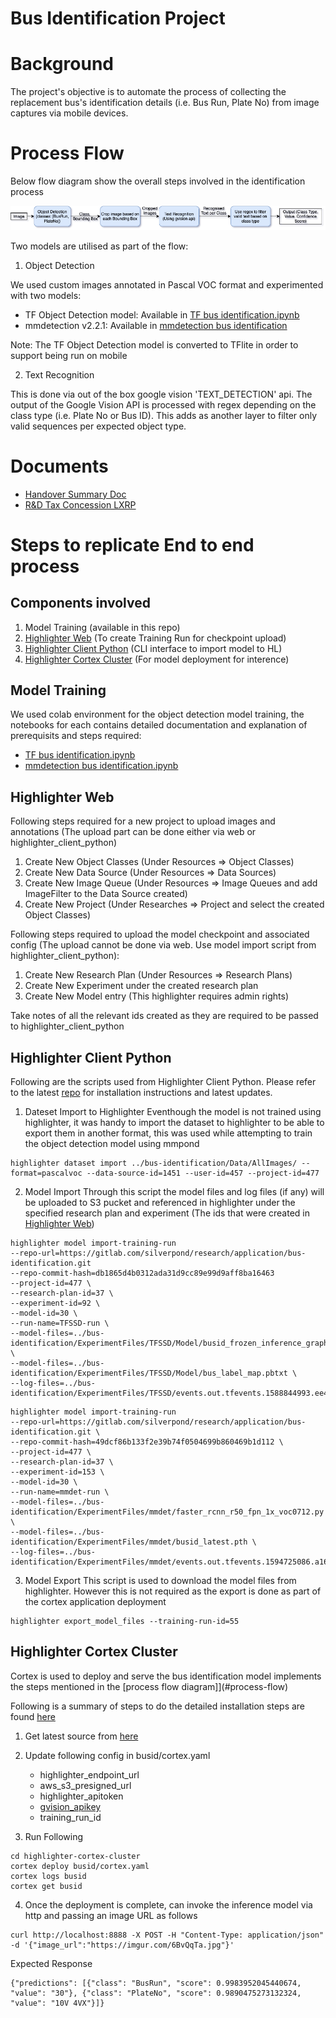 # Bus Identification Project

# Background 
The project's objective is to automate the process of collecting the replacement bus's identification details (i.e. Bus Run, Plate No) from image captures via mobile devices.

# Process Flow
Below flow diagram show the overall steps involved in the identification process

![Alt text](doc/BusIDFlow.png?raw=true "Bus Identification Process Flow")

Two models are utilised as part of the flow:

1. Object Detection

We used custom images annotated in Pascal VOC format and experimented with two models:

- TF Object Detection model: Available in [TF bus identification.ipynb](https://gitlab.com/silverpond/research/application/bus-identification/-/blob/master/TF%20bus%20identification.ipynb)
- mmdetection v2.2.1: Available in [mmdetection bus identification](https://gitlab.com/silverpond/research/application/bus-identification/-/blob/master/mmdetection%20bus%20identification.ipynb)

Note: The TF Object Detection model is converted to TFlite in order to support being run on mobile

2. Text Recognition

This is done via out of the box google vision 'TEXT_DETECTION' api.
The output of the Google Vision API is processed with regex depending on the class type (i.e. Plate No or Bus ID). This adds as another layer to filter only valid sequences per expected object type.

# Documents
- [Handover Summary Doc](https://docs.google.com/document/d/1Hv95ZnxsNoY3RQTt3Ju-paVXvyPT9_uQAkjMPl5wBN0/edit)
- [R&D Tax Concession LXRP](https://drive.google.com/file/d/1Wl9x5uYjHwK8F9rpUMGezQj6QpF9Qco-/view?usp=sharing)

# Steps to replicate End to end process

## Components involved
1. Model Training (available in this repo)
2. [Highlighter Web](https://highlighter.ai/dashboard) (To create Training Run for checkpoint upload)
3. [Highlighter Client Python](https://gitlab.com/silverpond/products/highlighter/highlighter_client_python) (CLI interface to import model to HL)
4. [Highlighter Cortex Cluster](https://gitlab.com/silverpond/infrastructure/highlighter-cortex-cluster/-/tree/busid) (For model deployment for interence)

## Model Training
We used colab environment for the object detection model training, the notebooks for each contains detailed documentation and explanation of prerequisits and steps required:
- [TF bus identification.ipynb](https://gitlab.com/silverpond/research/application/bus-identification/-/blob/master/TF%20bus%20identification.ipynb)
- [mmdetection bus identification.ipynb](https://gitlab.com/silverpond/research/application/bus-identification/-/blob/master/mmdetection%20bus%20identification.ipynb)

## Highlighter Web
Following steps required for a new project to upload images and annotations (The upload part can be done either via web or highlighter_client_python)
1. Create New Object Classes (Under Resources => Object Classes)
2. Create New Data Source (Under Resources => Data Sources)
3. Create New Image Queue (Under Resources => Image Queues and add ImageFilter to the Data Source created)
4. Create New Project (Under Researches => Project and select the created Object Classes)

Following steps required to upload the model checkpoint and associated config (The upload cannot be done via web. Use model import script from highlighter_client_python):
1. Create New Research Plan (Under Resources => Research Plans)
2. Create New Experiment under the created research plan
3. Create New Model entry (This highlighter requires admin rights)

Take notes of all the relevant ids created as they are required to be passed to highlighter_client_python

## Highlighter Client Python
Following are the scripts used from Highlighter Client Python. Please refer to the latest [repo](https://gitlab.com/silverpond/products/highlighter/highlighter_client_python) for installation instructions and latest updates.
1. Dateset Import to Highlighter
Eventhough the model is not trained using highlighter, it was handy to import the dataset to highlighter to be able to export them in another format, this was used while attempting to train the object detection model using mmpond

```
highlighter dataset import ../bus-identification/Data/AllImages/ --format=pascalvoc --data-source-id=1451 --user-id=457 --project-id=477
```

2. Model Import
Through this script the model files and log files (if any) will be uploaded to S3 pucket and referenced in highlighter under the specified research plan and experiment (The ids that were created in [Highlighter Web](#highlighter-web))

```
highlighter model import-training-run 
--repo-url=https://gitlab.com/silverpond/research/application/bus-identification.git 
--repo-commit-hash=db1865d4b0312ada31d9cc89e99d9aff8ba16463
--project-id=477 \
--research-plan-id=37 \
--experiment-id=92 \
--model-id=30 \
--run-name=TFSSD-run \
--model-files=../bus-identification/ExperimentFiles/TFSSD/Model/busid_frozen_inference_graph.pb \
--model-files=../bus-identification/ExperimentFiles/TFSSD/Model/bus_label_map.pbtxt \
--log-files=../bus-identification/ExperimentFiles/TFSSD/events.out.tfevents.1588844993.ee40f3c056ac
```

```
highlighter model import-training-run 
--repo-url=https://gitlab.com/silverpond/research/application/bus-identification.git \
--repo-commit-hash=49dcf86b133f2e39b74f0504699b860469b1d112 \
--project-id=477 \
--research-plan-id=37 \
--experiment-id=153 \
--model-id=30 \
--run-name=mmdet-run \
--model-files=../bus-identification/ExperimentFiles/mmdet/faster_rcnn_r50_fpn_1x_voc0712.py \
--model-files=../bus-identification/ExperimentFiles/mmdet/busid_latest.pth \
--log-files=../bus-identification/ExperimentFiles/mmdet/events.out.tfevents.1594725086.a166ce7d8c52.1125.0
```

3. Model Export
This script is used to download the model files from highlighter. However this is not required as the export is done as part of the cortex application deployment
```
highlighter export_model_files --training-run-id=55
```

## Highlighter Cortex Cluster

Cortex is used to deploy and serve the bus identification model implements the steps mentioned in the [process flow diagram]](#process-flow)

Following is a summary of steps to do the detailed installation steps are found [here](https://gitlab.com/silverpond/infrastructure/highlighter-cortex-cluster/-/blob/busid/busid/ReadMe.md)
1. Get latest source from [here](https://gitlab.com/silverpond/infrastructure/highlighter-cortex-cluster/-/tree/busid)
2. Update following config in busid/cortex.yaml
    - highlighter_endpoint_url
    - aws_s3_presigned_url
    - highlighter_apitoken 
    - [gvision_apikey](https://cloud.google.com/vision/docs/setup)
    - training_run_id 


3. Run Following
```
cd highlighter-cortex-cluster
cortex deploy busid/cortex.yaml
cortex logs busid
cortex get busid
```
4. Once the deployment is complete, can invoke the inference model via http and passing an image URL as follows
```
curl http://localhost:8888 -X POST -H "Content-Type: application/json" -d '{"image_url":"https://imgur.com/6BvQqTa.jpg"}'
```
Expected Response
```
{"predictions": [{"class": "BusRun", "score": 0.9983952045440674, "value": "30"}, {"class": "PlateNo", "score": 0.9890475273132324, "value": "10V 4VX"}]}
```
